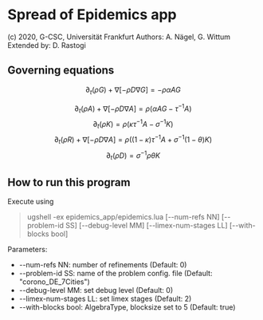 <!--- HEADER BEGIN -->
<!--- a) MathJax -->
<script type="text/javascript" src="http://cdn.mathjax.org/mathjax/latest/MathJax.js?config=default"></script>
<!--- HEADER END -->

# Spread of Epidemics app
(c) 2020, G-CSC, Universität Frankfurt 
Authors: A. Nägel, G. Wittum
Extended by: D. Rastogi

## Governing equations
$$ \partial_t (\rho G) + \nabla [- \rho D \nabla G]  =  - \rho \alpha A G $$

$$ \partial_t (\rho A) + \nabla [- \rho D \nabla A]  = \rho( \alpha AG - \tau^{-1} A) $$
$$ \partial_t (\rho K) = \rho(\kappa \tau^{-1} A -  \sigma^{-1} K) $$
$$ \partial_t (\rho R) + \nabla [- \rho D \nabla A] = \rho((1-\kappa) \tau^{-1} A +   \sigma^{-1} (1-\theta) K) $$
$$ \partial_t (\rho D) = \sigma^{-1} \rho  \theta K$$

## How to run this program
Execute using 

> ugshell -ex epidemics_app/epidemics.lua [--num-refs NN] [--problem-id SS] [--debug-level MM] [--limex-num-stages LL] [--with-blocks bool]

Parameters:

* --num-refs NN: number of refinements (Default: 0) 
* --problem-id SS: name of the problem config. file (Default: "corono_DE_7Cities")         
* --debug-level MM: set debug level (Default: 0)                        
* --limex-num-stages LL: set limex stages (Default: 2)                  
* --with-blocks bool: AlgebraType, blocksize set to 5 (Default: true)      
